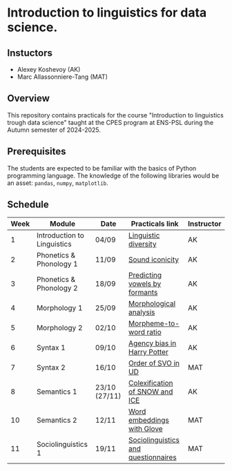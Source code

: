 # Introduction to linguistics for data science.

## Instuctors  

- Alexey Koshevoy (AK)
- Marc Allassonniere-Tang (MAT)

## Overview

This repository contains practicals for the course "Introduction to linguistics trough data science" taught at the CPES program at ENS-PSL during the Autumn semester of 2024-2025.

## Prerequisites  

The students are expected to be familiar with the basics of Python programming language. The knowledge of the following libraries would be an asset: `pandas`, `numpy`, `matplotlib`. 

## Schedule

| Week | Module | Date | Practicals link | Instructor |
|------|--------|---------|---------|---------|
| 1    | Introduction to Linguistics  |     04/09    | [Linguistic diversity](https://colab.research.google.com/drive/1TTj5sfpXoy65KxdT_ti-1z0JJ7HDBFvD?usp=sharing)     | AK |
| 2    | Phonetics & Phonology 1         |   11/09          |  [Sound iconicity](https://colab.research.google.com/drive/1ixG_Ei7cDmKS6d77ZN1EP1eKFVNcZNwH?usp=sharing)  | AK |
| 3    | Phonetics & Phonology 2         |   18/09     |  [Predicting vowels by formants](https://colab.research.google.com/drive/1g9HHfn_rcD6GZQyEetiTXUjeZy-7oWLl?usp=sharing)     | AK | 
| 4    | Morphology 1         |   25/09      |  [Morphological analysis](https://github.com/alexeykosh/intro-to-ling/blob/main/S4/TD4-problem-set.pdf)   | AK |
| 5    | Morphology 2         |    02/10     |  [Morpheme-to-word ratio](https://colab.research.google.com/drive/1ZVlTvOKka0MOL92N-tscvzFF7UIXyfOa?usp=sharing)  | AK |
| 6    | Syntax 1         |    09/10     | [Agency bias in Harry Potter](https://colab.research.google.com/drive/1kX9UNUKZ1JvS_Eyx0-eryEDiJHmUNSDm?usp=sharing) | AK |
| 7    | Syntax 2         |    16/10     | [Order of SVO in UD](https://github.com/alexeykosh/intro-to-ling/blob/main/S7/WordOrderGradient.Rmd)      | MAT |
| 8    | Semantics 1         |    23/10 (27/11)     | [Colexification of SNOW and ICE](https://colab.research.google.com/drive/1HYWZXaXJT3Fs9GimU093sMoaqE3M1nuL?usp=sharing)      | AK |
| 10   | Semantics 2         |    12/11     | [Word embeddings with Glove](https://github.com/alexeykosh/intro-to-ling/tree/main/S10)      | MAT |
| 11   | Sociolinguistics 1        |    19/11     | [Sociolinguistics and questionnaires](https://github.com/alexeykosh/intro-to-ling/tree/main/S11)      | MAT |
